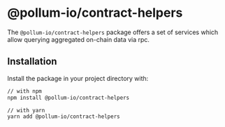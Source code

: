 # @pollum-io/contract-helpers

The `@pollum-io/contract-helpers` package offers a set of services which allow
querying aggregated on-chain data via rpc.

## Installation

Install the package in your project directory with:

```sh
// with npm
npm install @pollum-io/contract-helpers

// with yarn
yarn add @pollum-io/contract-helpers
```
